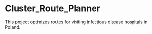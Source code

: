 # Cluster_Route_Planner
This project optimizes routes for visiting infectious disease hospitals in Poland.
